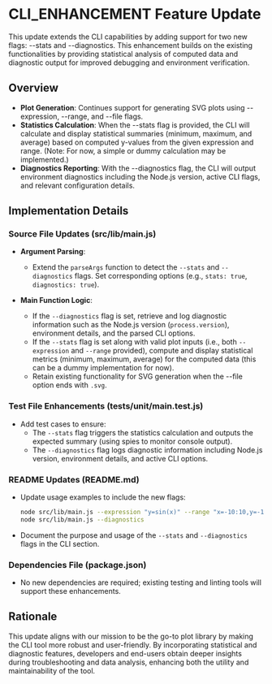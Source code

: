 # CLI_ENHANCEMENT Feature Update

This update extends the CLI capabilities by adding support for two new flags: --stats and --diagnostics. This enhancement builds on the existing functionalities by providing statistical analysis of computed data and diagnostic output for improved debugging and environment verification.

## Overview

- **Plot Generation**: Continues support for generating SVG plots using --expression, --range, and --file flags.
- **Statistics Calculation**: When the --stats flag is provided, the CLI will calculate and display statistical summaries (minimum, maximum, and average) based on computed y-values from the given expression and range. (Note: For now, a simple or dummy calculation may be implemented.)
- **Diagnostics Reporting**: With the --diagnostics flag, the CLI will output environment diagnostics including the Node.js version, active CLI flags, and relevant configuration details.

## Implementation Details

### Source File Updates (src/lib/main.js)

- **Argument Parsing**: 
  - Extend the `parseArgs` function to detect the `--stats` and `--diagnostics` flags. Set corresponding options (e.g., `stats: true`, `diagnostics: true`).

- **Main Function Logic**:
  - If the `--diagnostics` flag is set, retrieve and log diagnostic information such as the Node.js version (`process.version`), environment details, and the parsed CLI options.
  - If the `--stats` flag is set along with valid plot inputs (i.e., both `--expression` and `--range` provided), compute and display statistical metrics (minimum, maximum, average) for the computed data (this can be a dummy implementation for now).
  - Retain existing functionality for SVG generation when the --file option ends with `.svg`.

### Test File Enhancements (tests/unit/main.test.js)

- Add test cases to ensure:
  - The `--stats` flag triggers the statistics calculation and outputs the expected summary (using spies to monitor console output).
  - The `--diagnostics` flag logs diagnostic information including Node.js version, environment details, and active CLI options.

### README Updates (README.md)

- Update usage examples to include the new flags:
  ```sh
  node src/lib/main.js --expression "y=sin(x)" --range "x=-10:10,y=-1:1" --file output.svg --stats
  node src/lib/main.js --diagnostics
  ```
- Document the purpose and usage of the `--stats` and `--diagnostics` flags in the CLI section.

### Dependencies File (package.json)

- No new dependencies are required; existing testing and linting tools will support these enhancements.

## Rationale

This update aligns with our mission to be the go-to plot library by making the CLI tool more robust and user-friendly. By incorporating statistical and diagnostic features, developers and end-users obtain deeper insights during troubleshooting and data analysis, enhancing both the utility and maintainability of the tool.